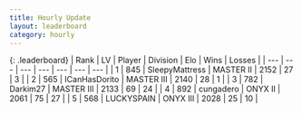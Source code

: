 ```yaml
---
title: Hourly Update
layout: leaderboard
category: hourly
---
```


{: .leaderboard}
| Rank | LV | Player | Division | Elo | Wins | Losses |
| --- | --- | --- | --- | --- | --- | --- |
| <span data-change="0">1</span> | 845 | <span title="ID: 153129">SleepyMattress</span> | MASTER II | <span data-change="0">2152</span> | <span data-change="0">27</span> | <span data-change="0">3</span> |
| <span data-change="0">2</span> | 565 | <span title="ID: 415713">ICanHasDorito</span> | MASTER III | <span data-change="0">2140</span> | <span data-change="0">28</span> | <span data-change="0">1</span> |
| <span data-change="0">3</span> | 782 | <span title="ID: 694036">Darkim27</span> | MASTER III | <span data-change="0">2133</span> | <span data-change="0">69</span> | <span data-change="0">24</span> |
| <span data-change="0">4</span> | 892 | <span title="ID: 54134">cungadero</span> | ONYX II | <span data-change="6">2061</span> | <span data-change="1">75</span> | <span data-change="0">27</span> |
| <span data-change="0">5</span> | 568 | <span title="ID: 623829">LUCKYSPAIN</span> | ONYX III | <span data-change="0">2028</span> | <span data-change="0">25</span> | <span data-change="0">10</span> |